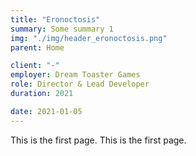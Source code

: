 ```yaml
---
title: "Eronoctosis"
summary: Some summary 1
img: "./img/header_eronoctosis.png"
parent: Home

client: "-"
employer: Dream Toaster Games
role: Director & Lead Developer
duration: 2021

date: 2021-01-05
---
```


This is the first page. 
This is the first page.